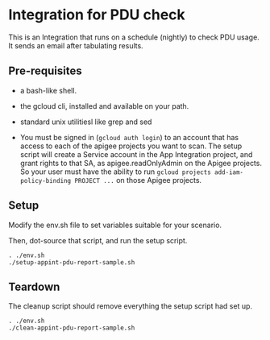# Integration for PDU check

This is an Integration that runs on a schedule (nightly) to check PDU usage.
It sends an email after tabulating results.


## Pre-requisites

- a bash-like shell.

- the gcloud cli, installed and available on your path.

- standard unix utilitiesl like grep and sed

- You must be signed in (`gcloud auth login`) to an account that
  has access to each of the apigee projects you want to scan.
  The setup script will create a Service account in the
  App Integration project, and grant rights to that SA,
  as apigee.readOnlyAdmin on the Apigee projects.
  So your user must have the ability to run
  `gcloud projects add-iam-policy-binding PROJECT ...`
  on those Apigee projects.


## Setup

Modify the env.sh file to set variables suitable for your scenario.

Then, dot-source that script, and run the setup script.

```
. ./env.sh
./setup-appint-pdu-report-sample.sh
```

## Teardown

The cleanup script should remove everything the setup script had set up.

```
. ./env.sh
./clean-appint-pdu-report-sample.sh
```
